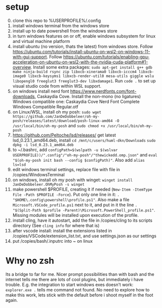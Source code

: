 # setup

0. clone this repo to %USERPROFILE%/.config
1. install windows terminal from the windows store
2. install up to date powershell from the windows store
3. in turn windows features on or off, enable windows subsystem for linux and virtual machine platform
4. install ubuntu (no version, thats the latest) from windows store. Follow https://ubuntu.com/tutorials/install-ubuntu-on-wsl2-on-windows-11-with-gui-support. Follow https://ubuntu.com/tutorials/enabling-gpu-acceleration-on-ubuntu-on-wsl2-with-the-nvidia-cuda-platform#1-overview. Install some extra packages: `sudo apt-get install g++ gdb make ninja-build rsync zip libxcb-xinerama0 libxcb-icccm4 libxcb-image0 libxcb-keysyms1 libxcb-render-util0 mesa-utils giggle wslu libopengl0 freeglut3 freeglut3-dev libxdamage1`. Run `code .` to set up visual studio code from within WSL support.
5. on windows install nerd font https://www.nerdfonts.com/font-downloads, Caskaydia Cove. Install the non-mono (no ligatures) Windows compatible one: Caskaydia Cove Nerd Font Complete Windows Compatible Regular.otf
6. on Linux/WSL, install oh my posh: `sudo wget https://github.com/JanDeDobbeleer/oh-my-posh/releases/latest/download/posh-linux-amd64 -O /usr/local/bin/oh-my-posh` and `sudo chmod +x /usr/local/bin/oh-my-posh`
7. https://github.com/Peltoche/lsd/releases/ get latest lsd_0.23.1_amd64.deb, install `cd /mnt/c/users/huml-dkn/Downloads` `sudo dpkg -i lsd_0.23.1_amd64.deb`
8. to ~/.bashrc, add `configPath=$(wslpath -u $(wslvar USERPROFILE))/".config"/"oh-my-posh"/"thewickedd.omp.json"` and `eval "$(oh-my-posh init bash --config $configPath)"`. Also add `alias ls=lsd`
9. edit windows terminal settings, replace file with file in /copies/WindowsTerminal
10. on windows, install oh my posh with winget: `winget install JanDeDobbeleer.OhMyPosh -s winget`
11. make powershell $PROFILE, creating it if needed (`New-Item -ItemType File -Path $PROFILE -Force`). Put only one line in it: `. "$HOME\.config\powershell\profile.ps1"`. Also make a file `Microsoft.VSCode_profile.ps1` next to it, and put in it the line `. "$(Split-Path $profile -Parent)\Microsoft.PowerShell_profile.ps1"`. Missing modules will be installed upon execution of the profile.
12. install cling, have it autostart, add the file in /copies/cling to its scripts directory (See `cling info` for where that is)
13. after vscode install: install the extensions listed in /copies/VSCode/extension_list.txt, and use settings.json as our settings
14. put /copies/bash/.inputrc into ~ on linux


# Why no zsh
Its a bridge to far for me. Nicer prompt possibilities than with bash and the internet tells me there are lots of cool plugins, but immediately i have trouble. E.g. the integration to start windows exes doesn't work: `explorer.exe .` tells me command not found. No need to explore how to make this work, lets stick with the default before i shoot myself in the foot again.